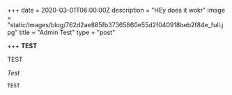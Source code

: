 +++
date = 2020-03-01T06:00:00Z
description = "HEy does it wokr"
image = "static/images/blog/762d2ae885fb37365860e55d2f040918beb2f84e_full.jpg"
title = "Admin Test"
type = "post"

+++
**TEST**

TEST

_Test_

    TEST